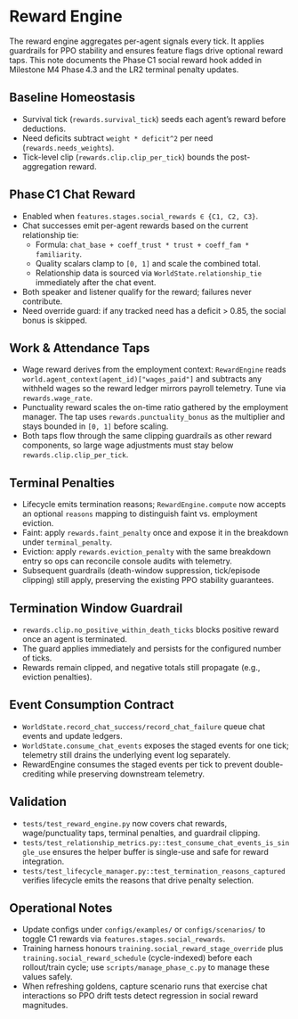 # Reward Engine

The reward engine aggregates per-agent signals every tick. It applies guardrails for PPO
stability and ensures feature flags drive optional reward taps. This note documents the Phase C1
social reward hook added in Milestone M4 Phase 4.3 and the LR2 terminal penalty updates.

## Baseline Homeostasis
- Survival tick (`rewards.survival_tick`) seeds each agent’s reward before deductions.
- Need deficits subtract `weight * deficit^2` per need (`rewards.needs_weights`).
- Tick-level clip (`rewards.clip.clip_per_tick`) bounds the post-aggregation reward.

## Phase C1 Chat Reward
- Enabled when `features.stages.social_rewards ∈ {C1, C2, C3}`.
- Chat successes emit per-agent rewards based on the current relationship tie:
  - Formula: `chat_base + coeff_trust * trust + coeff_fam * familiarity`.
  - Quality scalars clamp to `[0, 1]` and scale the combined total.
  - Relationship data is sourced via `WorldState.relationship_tie` immediately after the chat event.
- Both speaker and listener qualify for the reward; failures never contribute.
- Need override guard: if any tracked need has a deficit > 0.85, the social bonus is skipped.

## Work & Attendance Taps
- Wage reward derives from the employment context: `RewardEngine` reads
  `world.agent_context(agent_id)["wages_paid"]` and subtracts any withheld
  wages so the reward ledger mirrors payroll telemetry. Tune via
  `rewards.wage_rate`.
- Punctuality reward scales the on-time ratio gathered by the employment
  manager. The tap uses `rewards.punctuality_bonus` as the multiplier and
  stays bounded in `[0, 1]` before scaling.
- Both taps flow through the same clipping guardrails as other reward
  components, so large wage adjustments must stay below
  `rewards.clip.clip_per_tick`.

## Terminal Penalties
- Lifecycle emits termination reasons; `RewardEngine.compute` now accepts
  an optional `reasons` mapping to distinguish faint vs. employment
  eviction.
- Faint: apply `rewards.faint_penalty` once and expose it in the breakdown
  under `terminal_penalty`.
- Eviction: apply `rewards.eviction_penalty` with the same breakdown entry
  so ops can reconcile console audits with telemetry.
- Subsequent guardrails (death-window suppression, tick/episode clipping)
  still apply, preserving the existing PPO stability guarantees.

## Termination Window Guardrail
- `rewards.clip.no_positive_within_death_ticks` blocks positive reward once an agent is terminated.
- The guard applies immediately and persists for the configured number of ticks.
- Rewards remain clipped, and negative totals still propagate (e.g., eviction penalties).

## Event Consumption Contract
- `WorldState.record_chat_success/record_chat_failure` queue chat events and update ledgers.
- `WorldState.consume_chat_events` exposes the staged events for one tick; telemetry still drains the
  underlying event log separately.
- RewardEngine consumes the staged events per tick to prevent double-crediting while preserving
  downstream telemetry.

## Validation
- `tests/test_reward_engine.py` now covers chat rewards, wage/punctuality taps, terminal penalties,
  and guardrail clipping.
- `tests/test_relationship_metrics.py::test_consume_chat_events_is_single_use` ensures the helper
  buffer is single-use and safe for reward integration.
- `tests/test_lifecycle_manager.py::test_termination_reasons_captured` verifies lifecycle emits the
  reasons that drive penalty selection.

## Operational Notes
- Update configs under `configs/examples/` or `configs/scenarios/` to toggle C1 rewards via
  `features.stages.social_rewards`.
- Training harness honours `training.social_reward_stage_override` plus
  `training.social_reward_schedule` (cycle-indexed) before each rollout/train cycle;
  use `scripts/manage_phase_c.py` to manage these values safely.
- When refreshing goldens, capture scenario runs that exercise chat interactions so PPO drift tests
  detect regression in social reward magnitudes.
